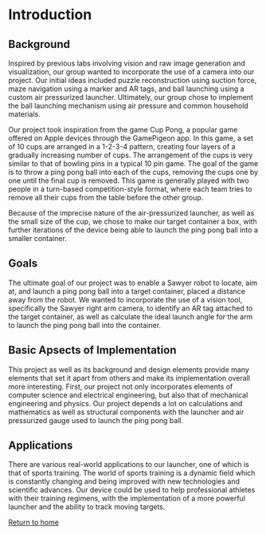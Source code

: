 # Introduction

## Background

Inspired by previous labs involving vision and raw image generation and visualization, our group wanted to incorporate the use of a camera into our project. Our initial ideas included puzzle reconstruction using suction force, maze navigation using a marker and AR tags, and ball launching using a custom air pressurized launcher. Ultimately, our group chose to implement the ball launching mechanism using air pressure and common household materials.

Our project took inspiration from the game Cup Pong, a popular game offered on Apple devices through the GamePigeon app. In this game, a set of 10 cups are arranged in a 1-2-3-4 pattern, creating four layers of a gradually increasing number of cups. The arrangement of the cups is very similar to that of bowling pins in a typical 10 pin game. The goal of the game is to throw a ping pong ball into each of the cups, removing the cups one by one until the final cup is removed. This game is generally played with two people in a turn-based competition-style format, where each team tries to remove all their cups from the table before the other group.

Because of the imprecise nature of the air-pressurized launcher, as well as the small size of the cup, we chose to make our target container a box, with further iterations of the device being able to launch the ping pong ball into a smaller container.

## Goals

The ultimate goal of our project was to enable a Sawyer robot to locate, aim at, and launch a ping pong ball into a target container, placed a distance away from the robot. We wanted to incorporate the use of a vision tool, specifically the Sawyer right arm camera, to identify an AR tag attached to the target container, as well as calculate the ideal launch angle for the arm to launch the ping pong ball into the container.

## Basic Apsects of Implementation

This project as well as its background and design elements provide many elements that set it apart from others and make its implementation overall more interesting. First, our project not only incorporates elements of computer science and electrical engineering, but also that of mechanical engineering and physics. Our project depends a lot on calculations and mathematics as well as structural components with the launcher and air pressurized gauge used to launch the ping pong ball.

## Applications

There are various real-world applications to our launcher, one of which is that of sports training. The world of sports training is a dynamic field which is constantly changing and being improved with new technologies and scientific advances. Our device could be used to help professional athletes with their training regimens, with the implementation of a more powerful launcher and the ability to track moving targets.

[Return to home](index.md)
